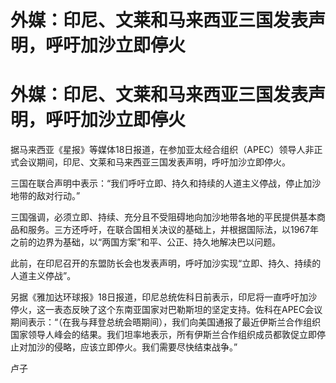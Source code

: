 # 外媒：印尼、文莱和马来西亚三国发表声明，呼吁加沙立即停火

# 外媒：印尼、文莱和马来西亚三国发表声明，呼吁加沙立即停火

据马来西亚《星报》等媒体18日报道，在参加亚太经合组织（APEC）领导人非正式会议期间，印尼、文莱和马来西亚三国发表声明，呼吁加沙立即停火。

三国在联合声明中表示：“我们呼吁立即、持久和持续的人道主义停战，停止加沙地带的敌对行动。”

三国强调，必须立即、持续、充分且不受阻碍地向加沙地带各地的平民提供基本商品和服务。三方还呼吁，在联合国相关决议的基础上，并根据国际法，以1967年之前的边界为基础，以“两国方案”和平、公正、持久地解决巴以问题。

此前，在印尼召开的东盟防长会也发表声明，呼吁加沙实现“立即、持久、持续的人道主义停战”。

另据《雅加达环球报》18日报道，印尼总统佐科日前表示，印尼将一直呼吁加沙停火，这一表态反映了这个东南亚国家对巴勒斯坦的坚定支持。佐科在APEC会议期间表示：“（在我与拜登总统会晤期间），我们向美国通报了最近伊斯兰合作组织国家领导人峰会的结果。我们坦率地表示，所有伊斯兰合作组织成员都敦促立即停止对加沙的侵略，应该立即停火。我们需要尽快结束战争。”

卢子

